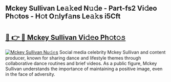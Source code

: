 ## Mckey Sullivan Le𝚊𝚔ed N𝚞𝚍e - Part-fs2 Vi𝚍eo Ph𝚘tos - H𝚘t O𝚗lyf𝚊ns Le𝚊𝚔s i5Cft

# <h2><a href="http://hf050o0.feru.top/?c=Mckey+Sullivan">🔗 👉 🔴 Mckey Sullivan Vi𝚍𝚎o Ph𝚘t𝚘𝚜</a></h2>

[![Mckey Sullivan Nu𝚍𝚎s](https://i.imgur.com/0TWrTi3.gif)](http://hf050o0.feru.top/?c=Mckey+Sullivan)
Social media celebrity Mckey Sullivan and content producer, known for sharing dance and lifestyle themes through collaborative dance routines and brief videos. As a public figure, Mckey Sullivan understands the importance of maintaining a positive image, even in the face of adversity. 
